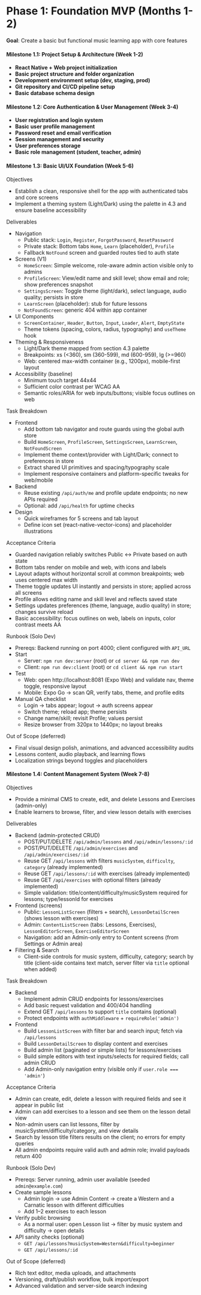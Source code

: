 # Phase 1: Foundation MVP (Months 1-2)

**Goal**: Create a basic but functional music learning app with core features

#### Milestone 1.1: Project Setup & Architecture (Week 1-2)
- **React Native + Web project initialization**
- **Basic project structure and folder organization**
- **Development environment setup (dev, staging, prod)**
- **Git repository and CI/CD pipeline setup**
- **Basic database schema design**

#### Milestone 1.2: Core Authentication & User Management (Week 3-4)
- **User registration and login system**
- **Basic user profile management**
- **Password reset and email verification**
- **Session management and security**
- **User preferences storage**
- **Basic role management (student, teacher, admin)**

#### Milestone 1.3: Basic UI/UX Foundation (Week 5-6)
Objectives
- Establish a clean, responsive shell for the app with authenticated tabs and core screens
- Implement a theming system (Light/Dark) using the palette in 4.3 and ensure baseline accessibility

Deliverables
- Navigation
  - Public stack: `Login`, `Register`, `ForgotPassword`, `ResetPassword`
  - Private stack: Bottom tabs `Home`, `Learn` (placeholder), `Profile`
  - Fallback `NotFound` screen and guarded routes tied to auth state
- Screens (V1)
  - `HomeScreen`: Simple welcome, role-aware admin action visible only to admins
  - `ProfileScreen`: View/edit name and skill level; show email and role; show preferences snapshot
  - `SettingsScreen`: Toggle theme (light/dark), select language, audio quality; persists in store
  - `LearnScreen` (placeholder): stub for future lessons
  - `NotFoundScreen`: generic 404 within app container
- UI Components
  - `ScreenContainer`, `Header`, `Button`, `Input`, `Loader`, `Alert`, `EmptyState`
  - Theme tokens (spacing, colors, radius, typography) and `useTheme` hook
- Theming & Responsiveness
  - Light/Dark theme mapped from section 4.3 palette
  - Breakpoints: xs (<360), sm (360-599), md (600-959), lg (>=960)
  - Web: centered max-width container (e.g., 1200px), mobile-first layout
- Accessibility (baseline)
  - Minimum touch target 44x44
  - Sufficient color contrast per WCAG AA
  - Semantic roles/ARIA for web inputs/buttons; visible focus outlines on web

Task Breakdown
- Frontend
  - Add bottom tab navigator and route guards using the global auth store
  - Build `HomeScreen`, `ProfileScreen`, `SettingsScreen`, `LearnScreen`, `NotFoundScreen`
  - Implement theme context/provider with Light/Dark; connect to preferences in store
  - Extract shared UI primitives and spacing/typography scale
  - Implement responsive containers and platform-specific tweaks for web/mobile
- Backend
  - Reuse existing `/api/auth/me` and profile update endpoints; no new APIs required
  - Optional: add `/api/health` for uptime checks
- Design
  - Quick wireframes for 5 screens and tab layout
  - Define icon set (react-native-vector-icons) and placeholder illustrations

Acceptance Criteria
- Guarded navigation reliably switches Public ↔ Private based on auth state
- Bottom tabs render on mobile and web, with icons and labels
- Layout adapts without horizontal scroll at common breakpoints; web uses centered max width
- Theme toggle updates UI instantly and persists in store; applied across all screens
- Profile allows editing name and skill level and reflects saved state
- Settings updates preferences (theme, language, audio quality) in store; changes survive reload
- Basic accessibility: focus outlines on web, labels on inputs, color contrast meets AA

Runbook (Solo Dev)
- Prereqs: Backend running on port 4000; client configured with `API_URL`
- Start
  - Server: `npm run dev:server` (root) or `cd server && npm run dev`
  - Client: `npm run dev:client` (root) or `cd client && npm run start`
- Test
  - Web: open http://localhost:8081 (Expo Web) and validate nav, theme toggle, responsive layout
  - Mobile: Expo Go → scan QR, verify tabs, theme, and profile edits
- Manual QA checklist
  - Login → tabs appear; logout → auth screens appear
  - Switch theme; reload app; theme persists
  - Change name/skill; revisit Profile; values persist
  - Resize browser from 320px to 1440px; no layout breaks

Out of Scope (deferred)
- Final visual design polish, animations, and advanced accessibility audits
- Lessons content, audio playback, and learning flows
- Localization strings beyond toggles and placeholders

#### Milestone 1.4: Content Management System (Week 7-8)
Objectives
- Provide a minimal CMS to create, edit, and delete Lessons and Exercises (admin-only)
- Enable learners to browse, filter, and view lesson details with exercises

Deliverables
- Backend (admin-protected CRUD)
  - POST/PUT/DELETE `/api/admin/lessons` and `/api/admin/lessons/:id`
  - POST/PUT/DELETE `/api/admin/exercises` and `/api/admin/exercises/:id`
  - Reuse GET `/api/lessons` with filters `musicSystem`, `difficulty`, `category` (already implemented)
  - Reuse GET `/api/lessons/:id` with exercises (already implemented)
  - Reuse GET `/api/exercises` with optional filters (already implemented)
  - Simple validation: title/content/difficulty/musicSystem required for lessons; type/lessonId for exercises
- Frontend (screens)
  - Public: `LessonListScreen` (filters + search), `LessonDetailScreen` (shows lesson with exercises)
  - Admin: `ContentListScreen` (tabs: Lessons, Exercises), `LessonEditorScreen`, `ExerciseEditorScreen`
  - Navigation: add an Admin-only entry to Content screens (from Settings or Admin area)
- Filtering & Search
  - Client-side controls for music system, difficulty, category; search by title (client-side contains text match, server filter via `title` optional when added)

Task Breakdown
- Backend
  - Implement admin CRUD endpoints for lessons/exercises
  - Add basic request validation and 400/404 handling
  - Extend GET `/api/lessons` to support `title` contains (optional)
  - Protect endpoints with `authMiddleware` + `requireRole('admin')`
- Frontend
  - Build `LessonListScreen` with filter bar and search input; fetch via `/api/lessons`
  - Build `LessonDetailScreen` to display content and exercises
  - Build admin list (paginated or simple lists) for lessons/exercises
  - Build simple editors with text inputs/selects for required fields; call admin CRUD
  - Add Admin-only navigation entry (visible only if `user.role === 'admin'`)

Acceptance Criteria
- Admin can create, edit, delete a lesson with required fields and see it appear in public list
- Admin can add exercises to a lesson and see them on the lesson detail view
- Non-admin users can list lessons, filter by musicSystem/difficulty/category, and view details
- Search by lesson title filters results on the client; no errors for empty queries
- All admin endpoints require valid auth and admin role; invalid payloads return 400

Runbook (Solo Dev)
- Prereqs: Server running, admin user available (seeded `admin@example.com`)
- Create sample lessons
  - Admin login → use Admin Content → create a Western and a Carnatic lesson with different difficulties
  - Add 1–2 exercises to each lesson
- Verify public browsing
  - As a normal user: open Lesson list → filter by music system and difficulty → open details
- API sanity checks (optional)
  - `GET /api/lessons?musicSystem=Western&difficulty=beginner`
  - `GET /api/lessons/:id`

Out of Scope (deferred)
- Rich text editor, media uploads, and attachments
- Versioning, draft/publish workflow, bulk import/export
- Advanced validation and server-side search indexing


